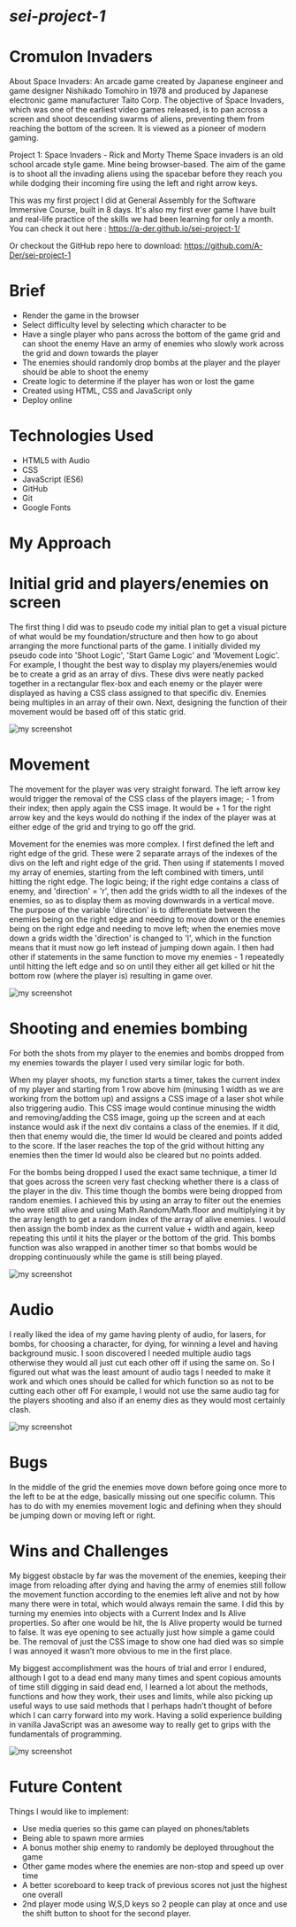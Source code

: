# *sei-project-1*
# **Cromulon Invaders**

About Space Invaders: An arcade game created by Japanese engineer and game designer Nishikado Tomohiro in 1978 and produced by Japanese electronic game manufacturer Taito Corp. The objective of Space Invaders, which was one of the earliest video games released, is to pan across a screen and shoot descending swarms of aliens, preventing them from reaching the bottom of the screen. It is viewed as a pioneer of modern gaming.

Project 1: Space Invaders - Rick and Morty Theme
Space invaders is an old school arcade style game. Mine being browser-based. The aim of the game is to shoot all the invading aliens using the spacebar before they reach you while dodging their incoming fire using the left and right arrow keys. 

This was my first project I did at General Assembly for the Software Immersive Course, built in 8 days. It's also my first ever game I have built and real-life practice of the skills we had been learning for only a month.
You can check it out here :
https://a-der.github.io/sei-project-1/

Or checkout the GitHub repo here to download:
https://github.com/A-Der/sei-project-1

# Brief
- Render the game in the browser
- Select difficulty level by selecting which character to be
- Have a single player who pans across the bottom of the game grid and can shoot the enemy
Have an army of enemies who slowly work across the grid and down towards the player
- The enemies should randomly drop bombs at the player and the player should be able to shoot the enemy
- Create logic to determine if the player has won or lost the game
- Created using HTML, CSS and JavaScript only
- Deploy online

# Technologies Used
- HTML5 with Audio
- CSS
- JavaScript (ES6)
- GitHub
- Git
- Google Fonts

# **My Approach** # 

# Initial grid and players/enemies on screen
The first thing I did was to pseudo code my initial plan to get a visual picture of what would be my foundation/structure and then how to go about arranging the more functional parts of the game. 
I initially divided my pseudo code into 'Shoot Logic', 'Start Game Logic' and 'Movement Logic'.
For example, I thought the best way to display my players/enemies would be to create a grid as an array of divs. These divs were neatly packed together in a rectangular flex-box and each enemy or the player were displayed as having a CSS class assigned to that specific div. Enemies being multiples in an array of their own. Next, designing the function of their movement would be based off of this static grid.

![my screenshot](readme-images/grid.png)

# Movement
The movement for the player was very straight forward. The left arrow key would trigger the removal of the CSS class of the players image; - 1 from their index; then apply again the CSS image. It would be + 1 for the right arrow key and the keys would do nothing if the index of the player was at either edge of the grid and trying to go off the grid.

Movement for the enemies was more complex. I first defined the left and right edge of the grid. These were 2 separate arrays of the indexes of the divs on the left and right edge of the grid. 
Then using if statements I moved my array of enemies, starting from the left combined with timers, until hitting the right edge. The logic being; if the right edge contains a class of enemy, and 'direction' = 'r', then add the grids width to all the indexes of the enemies, so as to display them as moving downwards in a vertical move. The purpose of the variable 'direction' is to differentiate between the enemies being on the right edge and needing to move down or the enemies being on the right edge and needing to move left; when the enemies move down a grids width the 'direction' is changed to 'l', which in the function means that it must now go left instead of jumping down again. I then had other if statements in the same function to move my enemies - 1 repeatedly until hitting the left edge and so on until they either all get killed or hit the bottom row (where the player is) resulting in game over.

![my screenshot](readme-images/edges.png)


# Shooting and enemies bombing
For both the shots from my player to the enemies and bombs dropped from my enemies towards the player I used very similar logic for both.

When my player shoots, my function starts a timer, takes the current index of my player and starting from 1 row above him (minusing 1 width as we are working from the bottom up) and assigns a CSS image of a laser shot while also triggering audio. This CSS image would continue minusing the width and removing/adding the CSS image, going up the screen and at each instance would ask if the next div contains a class of the enemies. If it did, then that enemy would die, the timer Id would be cleared and points added to the score. If the laser reaches the top of the grid without hitting any enemies then the timer Id would also be cleared but no points added.

For the bombs being dropped I used the exact same technique, a timer Id that goes across the screen very fast checking whether there is a class of the player in the div. This time though the bombs were being dropped from random enemies. I achieved this by using an array to filter out the enemies who were still alive and using Math.Random/Math.floor and multiplying it by the array length to get a random index of the array of alive enemies. I would then assign the bomb index as the current value + width and again, keep repeating this until it hits the player or the bottom of the grid. This bombs function was also wrapped in another timer so that bombs would be dropping continuously while the game is still being played.

![my screenshot](readme-images/bombs.png)

 # Audio 
 I really liked the idea of my game having plenty of audio, for lasers, for bombs, for choosing a character, for dying, for winning a level and having background music. I soon discovered I needed multiple audio tags otherwise they would all just cut each other off if using the same on. So I figured out what was the least amount of audio tags I needed to make it work and which ones should be called for which function so as not to be cutting each other off For example, I would not use the same audio tag for the players shooting and also if an enemy dies as they would most certainly clash. 

 ![my screenshot](readme-images/audio.png)

# Bugs

In the middle of the grid the enemies move down before going once more to the left to be at the edge, basically missing out one specific column. This has to do with my enemies movement logic and defining when they should be jumping down or moving left or right.

# Wins and Challenges
My biggest obstacle by far was the movement of the enemies, keeping their image from reloading after dying and having the army of enemies still follow the movement function according to the enemies left alive and not by how many there were in total, which would always remain the same. I did this by turning my enemies into objects with a Current Index and Is Alive properties. So after one would be hit, the Is Alive property would be turned to false. 
It was eye opening to see actually just how simple a game could be. The removal of just the CSS image to show one had died was so simple I was annoyed it wasn’t more obvious to me in the first place.

My biggest accomplishment was the hours of trial and error I endured, although I got to a dead end many many times and spent copious amounts of time still digging in said dead end, I learned a lot about the methods, functions and how they work, their uses and limits, while also picking up useful ways to use said methods that I perhaps hadn’t thought of before which I can carry forward into my work. 
Having a solid experience building in vanilla JavaScript was an awesome way to really get to grips with the fundamentals of programming.

![my screenshot](readme-images/finished.png)

# Future Content
Things I would like to implement:
- Use media queries so this game can played on phones/tablets
- Being able to spawn more armies
- A bonus mother ship enemy to randomly be deployed throughout the game
- Other game modes where the enemies are non-stop and speed up over time
- A better scoreboard to keep track of previous scores not just the highest one overall
- 2nd player mode using W,S,D keys so 2 people can play at once and use the shift button to shoot for the second player.

